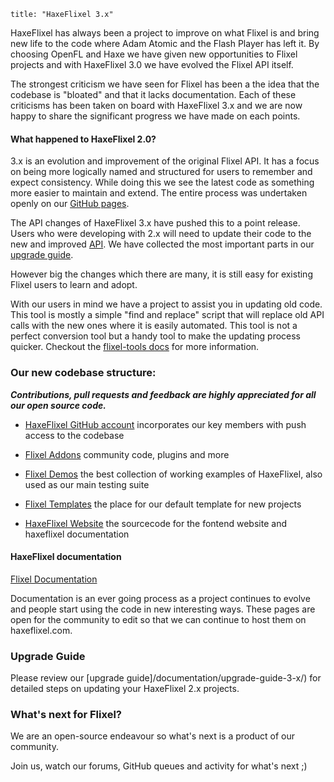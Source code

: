 ```
title: "HaxeFlixel 3.x"
```

HaxeFlixel has always been a project to improve on what Flixel is and bring new life to the code where
Adam Atomic and the Flash Player has left it. By choosing OpenFL and Haxe we have given new opportunities
to Flixel projects and with HaxeFlixel 3.0 we have evolved the Flixel API itself.

The strongest criticism we have seen for Flixel has been a the idea that the codebase is "bloated" and that it lacks documentation. Each of these criticisms has been taken on board with HaxeFlixel 3.x and we are now happy to share the significant progress we have made on each points.

#### What happened to HaxeFlixel 2.0?

3.x is an evolution and improvement of the original Flixel API. It has a focus on being more logically named and structured for users to remember and expect consistency. While doing this we see the latest code as something more easier to maintain and extend. The entire process was undertaken openly on our [GitHub pages](http://www.github.com/haxeflixel). 

The API changes of HaxeFlixel 3.x have pushed this to a point release. Users who were developing with 2.x will need to update their code to the new and improved [API](http://api.haxeflixel.com/). We have collected the most important parts in our [upgrade guide](http://haxeflixel.com/documentation/upgrade-guide/).

However big the changes which there are many, it is still easy for existing Flixel users to learn and adopt.

With our users in mind we have a project to assist you in updating old code. This tool is mostly a simple "find and replace" script that will replace old API calls with the new ones where it is easily automated. This tool is not a perfect conversion tool but a handy tool to make the updating process quicker. Checkout the [flixel-tools docs](/documentation/flixel-tools) for more information.

### Our new codebase structure:

***Contributions, pull requests and feedback are highly appreciated for all our open source code.***

* [HaxeFlixel GitHub account](https://github.com/haxeflixel) incorporates our key members with push access
to the codebase

* [Flixel Addons](https://github.com/haxeflixel/flixel-addons) community code, plugins and more

* [Flixel Demos](https://github.com/haxeflixel/flixel-demos) the best collection of working examples of HaxeFlixel, also used as our main testing suite

* [Flixel Templates](https://github.com/haxeflixel/flixel-templates) the place for our default template for new projects

* [HaxeFlixel Website](https://github.com/haxeflixel/haxeflixel.com) the sourcecode for the fontend website and haxeflixel documentation

#### HaxeFlixel documentation

[Flixel Documentation](https://github.com/HaxeFlixel/flixel-docs)

Documentation is an ever going process as a project continues to evolve and people start using the code in new interesting ways. These pages are open for the community to edit so that we can continue to host them on haxeflixel.com.

### Upgrade Guide

Please review our [upgrade guide]/documentation/upgrade-guide-3-x/) for detailed steps on updating your HaxeFlixel 2.x projects.

### What's next for Flixel?

We are an open-source endeavour so what's next is a product of our community.

Join us, watch our forums, GitHub queues and activity for what's next ;)
